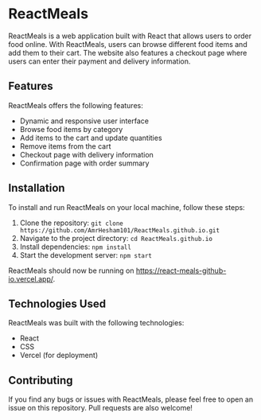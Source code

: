 # ReactMeals

ReactMeals is a web application built with React that allows users to order food online. With ReactMeals, users can browse different food items and add them to their cart. The website also features a checkout page where users can enter their payment and delivery information.

## Features

ReactMeals offers the following features:

- Dynamic and responsive user interface
- Browse food items by category
- Add items to the cart and update quantities
- Remove items from the cart
- Checkout page with delivery information
- Confirmation page with order summary

## Installation

To install and run ReactMeals on your local machine, follow these steps:

1. Clone the repository: `git clone https://github.com/AmrHesham101/ReactMeals.github.io.git`
2. Navigate to the project directory: `cd ReactMeals.github.io`
3. Install dependencies: `npm install`
4. Start the development server: `npm start`

ReactMeals should now be running on https://react-meals-github-io.vercel.app/.

## Technologies Used

ReactMeals was built with the following technologies:

- React
- CSS
- Vercel (for deployment)

## Contributing

If you find any bugs or issues with ReactMeals, please feel free to open an issue on this repository. Pull requests are also welcome!
